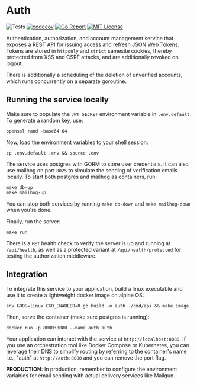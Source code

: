 # Auth

![Tests](https://github.com/abyan-dev/auth/actions/workflows/ci.yaml/badge.svg) [![codecov](https://codecov.io/gh/abyan-dev/auth/graph/badge.svg?token=S679A5TSW7)](https://codecov.io/gh/abyan-dev/auth) [![Go Report](https://goreportcard.com/badge/abyan-dev/auth)](https://goreportcard.com/report/YanSystems/compiler) [![MIT License](https://img.shields.io/badge/license-MIT-blue.svg)](https://github.com/YanSystems/compiler/blob/main/LICENSE)

Authentication, authorization, and account management service that exposes a REST API for issuing access and refresh JSON Web Tokens. Tokens are stored in `httponly` and `strict` samesite cookies, thereby protected from XSS and CSRF attacks, and are additionally revoked on logout. 

There is additionally a scheduling of the deletion of unverified accounts, which runs concurrently on a separate goroutine.

## Running the service locally

Make sure to populate the `JWT_SECRET` environment variable in `.env.default`. To generate a random key, use:

```
openssl rand -base64 64
```

Now, load the environment variables to your shell session:

```
cp .env.default .env && source .env
```

The service uses postgres with GORM to store user credentials. It can also use mailhog on port `8025` to simulate the sending of verification emails locally. To start both postgres and mailhog as containers, run:

```
make db-up
make mailhog-up
```

You can stop both services by running `make db-down` and `make mailhog-down` when you're done.

Finally, run the server:

```
make run
```

There is a `GET` health check to verify the server is up and running at `/api/health`, as well as a protected variant at `/api/health/protected` for testing the authorization middleware.

## Integration

To integrate this service to your application, build a linux executable and use it to create a lightweight docker image on alpine OS:

```
env GOOS=linux CGO_ENABLED=0 go build -o auth ./cmd/api && make image
```

Then, serve the container (make sure postgres is running):

```
docker run -p 8080:8080 --name auth auth
```

Your application can interact with the service at `http://localhost:8080`. If you use an orchestration tool like Docker Compose or Kubernetes, you can leverage their DNS to simplify routing by referring to the container's name i.e., "auth" at `http://auth:8080` and you can remove the port flag.

**PRODUCTION:** In production, remember to configure the environment variables for email sending with actual delivery services like Mailgun.